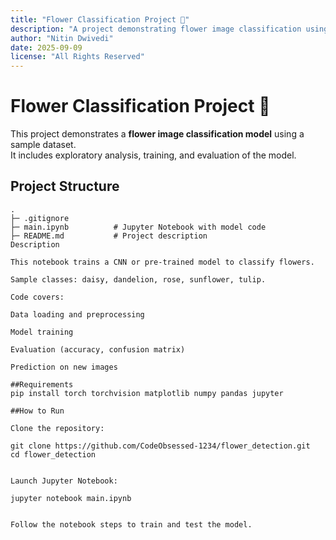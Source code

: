 ```yaml
---
title: "Flower Classification Project 🌸"
description: "A project demonstrating flower image classification using CNN / pre-trained models with a sample dataset."
author: "Nitin Dwivedi"
date: 2025-09-09
license: "All Rights Reserved"
---
```


# Flower Classification Project 🌸

This project demonstrates a **flower image classification model** using a sample dataset.  
It includes exploratory analysis, training, and evaluation of the model.

## Project Structure

```text
.
├─ .gitignore
├─ main.ipynb          # Jupyter Notebook with model code
├─ README.md           # Project description
Description

This notebook trains a CNN or pre-trained model to classify flowers.

Sample classes: daisy, dandelion, rose, sunflower, tulip.

Code covers:

Data loading and preprocessing

Model training

Evaluation (accuracy, confusion matrix)

Prediction on new images

##Requirements
pip install torch torchvision matplotlib numpy pandas jupyter

##How to Run

Clone the repository:

git clone https://github.com/CodeObsessed-1234/flower_detection.git
cd flower_detection


Launch Jupyter Notebook:

jupyter notebook main.ipynb


Follow the notebook steps to train and test the model.
